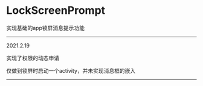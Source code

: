 # LockScreenPrompt
实现基础的app锁屏消息提示功能

--------------------------------------------------

2021.2.19

实现了权限的动态申请

仅做到锁屏时启动一个activity，并未实现消息框的嵌入  

--------------------------------------------------

